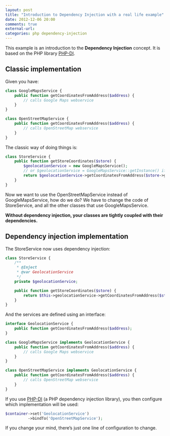 ```yaml
---
layout: post
title: "Introduction to Dependency Injection with a real life example"
date: 2012-12-06 20:00
comments: true
external-url:
categories: php dependency-injection
---
```


This example is an introduction to the **Dependency Injection** concept. It is based on the PHP library [PHP-DI](http://mnapoli.github.com/PHP-DI/).

## Classic implementation

Given you have:

```php
class GoogleMapsService {
    public function getCoordinatesFromAddress($address) {
        // calls Google Maps webservice
    }
}

class OpenStreetMapService {
    public function getCoordinatesFromAddress($address) {
        // calls OpenStreetMap webservice
    }
}
```

The classic way of doing things is:

```php
class StoreService {
    public function getStoreCoordinates($store) {
        $geolocationService = new GoogleMapsService();
        // or $geolocationService = GoogleMapsService::getInstance() if you use singletons
        return $geolocationService->getCoordinatesFromAddress($store->getAddress());
    }
}
```

Now we want to use the OpenStreetMapService instead of GoogleMapsService, how do we do? We have to change the code of StoreService, and all the other classes that use GoogleMapsService.

**Without dependency injection, your classes are tightly coupled with their dependencies.**

<!-- more -->

## Dependency injection implementation

The StoreService now uses dependency injection:

```php
class StoreService {
    /**
     * @Inject
     * @var GeolocationService
     */
    private $geolocationService;

    public function getStoreCoordinates($store) {
        return $this->geolocationService->getCoordinatesFromAddress($store->getAddress());
    }
}
```

And the services are defined using an interface:

```php
interface GeolocationService {
    public function getCoordinatesFromAddress($address);
}

class GoogleMapsService implements GeolocationService {
    public function getCoordinatesFromAddress($address) {
        // calls Google Maps webservice
    }
}

class OpenStreetMapService implements GeolocationService {
    public function getCoordinatesFromAddress($address) {
        // calls OpenStreetMap webservice
    }
}
```

If you use [PHP-DI](http://mnapoli.github.com/PHP-DI/) (a PHP dependency injection library), you then configure which implementation will be used:

```php
$container->set('GeolocationService')
          ->bindTo('OpenStreetMapService');
```

If you change your mind, there’s just one line of configuration to change.
